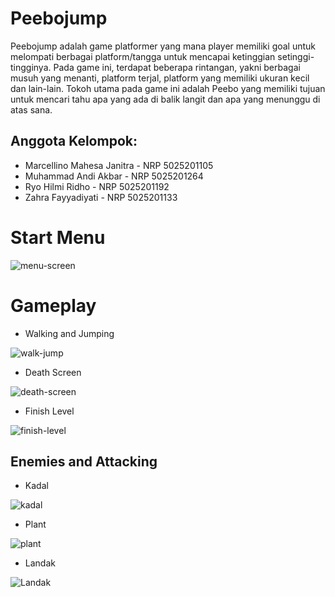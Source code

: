 # Peebojump

Peebojump adalah game platformer yang mana player memiliki goal untuk melompati berbagai platform/tangga untuk mencapai ketinggian setinggi-tingginya. Pada game ini, terdapat beberapa rintangan, yakni berbagai musuh yang menanti, platform terjal, platform yang memiliki ukuran kecil dan lain-lain. Tokoh utama pada game ini adalah Peebo yang memiliki tujuan untuk mencari tahu apa yang ada di balik langit dan apa yang menunggu di atas sana. 

## Anggota Kelompok:
- Marcellino Mahesa Janitra - NRP 5025201105
- Muhammad Andi Akbar - NRP 5025201264
- Ryo Hilmi Ridho - NRP 5025201192
- Zahra Fayyadiyati - NRP 5025201133

# Start Menu
![menu-screen](https://user-images.githubusercontent.com/74979139/146960456-7d968006-ec14-48b1-af86-5034de37838d.gif)


# Gameplay
- Walking and Jumping

![walk-jump](https://user-images.githubusercontent.com/74979139/146960941-6c43b2ae-a49c-45f9-89a9-48b29e707865.gif)

- Death Screen

![death-screen](https://user-images.githubusercontent.com/74979139/146961303-adbfec6f-bf4c-42be-a9d2-1598d0f0e8b4.gif)

- Finish Level

![finish-level](https://user-images.githubusercontent.com/74979139/146961611-bbfbe6f1-5972-4efc-a79c-58bc25c6cbf2.gif)

## Enemies and Attacking
- Kadal

![kadal](https://user-images.githubusercontent.com/74979139/146962816-af4ed816-3931-425f-bba8-8f60535a15a1.gif)

- Plant

![plant](https://user-images.githubusercontent.com/74979139/146963100-5b8592cc-4695-4743-bf6e-6b52903814be.gif)

- Landak

![Landak](https://user-images.githubusercontent.com/74979139/146963346-035f2af1-106a-4655-9629-ede2ea95ffb6.gif)
